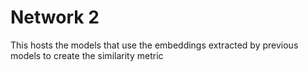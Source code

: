 # Network 2

This hosts the models that use the embeddings extracted by previous models to create the similarity metric